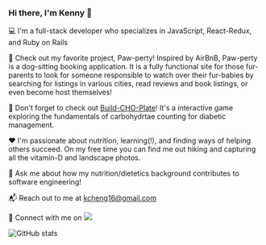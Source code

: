 ### Hi there, I'm Kenny 👋

💻 I'm a full-stack developer who specializes in JavaScript, React-Redux, and Ruby on Rails

💼 Check out my favorite project, Paw-perty! Inspired by AirBnB, Paw-perty is a dog-sitting booking application. It is a fully functional site for those fur-parents to look for someone responsible to watch over their fur-babies by searching for listings in various cities, read reviews and book listings, or even become host themselves!

🍭 Don't forget to check out [Build-CHO-Plate](https://kcheng16.github.io/cho-plate-project/)! It's a interactive game exploring the fundamentals of carbohydrtae counting for diabetic management.

❤️ I'm passionate about nutrition, learning(!), and finding ways of helping others succeed. On my free time you can find me out hiking and capturing all the vitamin-D and landscape photos.

💬 Ask me about how my nutrition/dietetics background contributes to software engineering!

📬 Reach out to me at kcheng16@gmail.com

🔗 Connect with me on <a href="https://www.linkedin.com/in/kcheng16/"><img src="https://img.shields.io/badge/LinkedIn-0077B5?style=for-the-badge&logo=linkedin&logoColor=white"></a>

![GitHub stats](https://github-readme-stats.vercel.app/api?username=kcheng16&show_icons=true&theme=radical)

<!--
**kcheng16/kcheng16** is a ✨ _special_ ✨ repository because its `README.md` (this file) appears on your GitHub profile.

Here are some ideas to get you started:

- 🔭 I’m currently working on ...
- 🌱 I’m currently learning ...
- 👯 I’m looking to collaborate on ...
- 🤔 I’m looking for help with ...
- 💬 Ask me about ...
- 📫 How to reach me: ...
- 😄 Pronouns: ...
- ⚡ Fun fact: ...
-->
